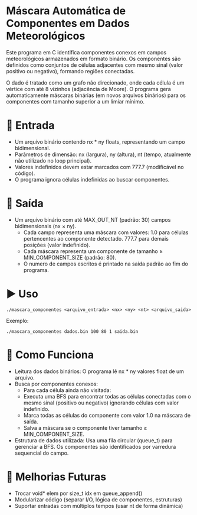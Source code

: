 # Máscara Automática de Componentes em Dados Meteorológicos

Este programa em C identifica componentes conexos em campos meteorológicos armazenados em formato binário. Os componentes são definidos como conjuntos de células adjacentes com mesmo sinal (valor positivo ou negativo), formando regiões conectadas.

O dado é tratado como um grafo não direcionado, onde cada célula é um vértice com até 8 vizinhos (adjacência de Moore). O programa gera automaticamente máscaras binárias (em novos arquivos binários) para os componentes com tamanho superior a um limiar mínimo.

# 📂 Entrada
- Um arquivo binário contendo nx * ny floats, representando um campo bidimensional.
- Parâmetros de dimensão: nx (largura), ny (altura), nt (tempo, atualmente não utilizado no loop principal).
- Valores indefinidos devem estar marcados com 777.7 (modificável no código).
- O programa ignora células indefinidas ao buscar componentes.

# 🧮 Saída
- Um arquivo binário com até MAX_OUT_NT (padrão: 30) campos bidimensionais (nx × ny).
    - Cada campo representa uma máscara com valores:
        1.0 para células pertencentes ao componente detectado.
        777.7 para demais posições (valor indefinido).
    - Cada máscara representa um componente de tamanho ≥ MIN_COMPONENT_SIZE (padrão: 80).
    - O numero de campos escritos é printado na saída padrão ao fim do programa.

# ▶️ Uso
```
./mascara_componentes <arquivo_entrada> <nx> <ny> <nt> <arquivo_saida>
```
Exemplo:
```
./mascara_componentes dados.bin 100 80 1 saida.bin
```

# 🧠 Como Funciona
- Leitura dos dados binários: O programa lê nx * ny valores float de um arquivo.
- Busca por componentes conexos:
    - Para cada célula ainda não visitada:
    - Executa uma BFS para encontrar todas as células conectadas com o mesmo sinal (positivo ou negativo) ignorando células com valor indefinido.
    - Marca todas as células do componente com valor 1.0 na máscara de saída.
    - Salva a máscara se o componente tiver tamanho ≥ MIN_COMPONENT_SIZE.
- Estrutura de dados utilizada:
    Usa uma fila circular (queue_t) para gerenciar a BFS.
    Os componentes são identificados por varredura sequencial do campo.

# 📌 Melhorias Futuras
- Trocar void* elem por size_t idx em queue_append()
- Modularizar código (separar I/O, lógica de componentes, estruturas)
- Suportar entradas com múltiplos tempos (usar nt de forma dinâmica)
